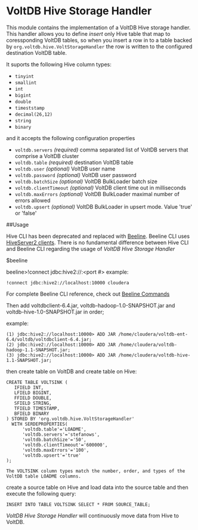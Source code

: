 VoltDB Hive Storage Handler
===========================

This module contains the implementation of a VoltDB Hive storage handler. This handler allows you to define 
_insert_ only Hive table that map to coressponding VoltDB tables, so when you insert a row in to a table backed 
by `org.voltdb.hive.VoltStorageHandler` the row is written to the configured destination VoltDB table.

It suports the following Hive column types:

* `tinyint`
* `smallint`
* `int`
* `bigint`
* `double`
* `timeststamp`
* `decimal(26,12)`
* `string`
* `binary`

and it accepts the following configuration properties

* `voltdb.servers` _(required)_ comma separated list of VoltDB servers that comprise a VoltDB cluster
* `voltdb.table` _(required)_ destination VoltDB table
* `voltdb.user` _(optional)_ VoltDB user name
* `voltdb.password` _(optional)_ VoltDB user password
* `voltdb.batchSize` _(optional)_ VoltDB BulkLoader batch size
* `voltdb.clientTimeout` _(optional)_ VoltDB client time out in milliseconds
* `voltdb.maxErrors` _(optional)_ VoltDB BulkLoader maximal number of errors allowed
* `voltdb.upsert` _(optional)_ VoltDB BulkLoader in upsert mode. Value 'true' or 'false'

##Usage

Hive CLI has been deprecated and replaced with [Beeline](https://cwiki.apache.org/confluence/display/Hive/Replacing+the+Implementation+of+Hive+CLI+Using+Beeline). 
Beeline CLI uses [HiveServer2 clients](https://cwiki.apache.org/confluence/display/Hive/HiveServer2+Clients). There is no fundamental difference between Hive CLI and Beeline CLI regarding the usage of
*VoltDB Hive Storage Handler*  

$beeline

beeline>!connect jdbc:hive2://<url>:<port #> <user>
example:
```
!connect jdbc:hive2://localhost:10000 cloudera 
```

For complete Beeline CLI reference, check out [Beeline Commands](https://cwiki.apache.org/confluence/display/Hive/HiveServer2+Clients#HiveServer2Clients-BeelineHiveCommands)


Then add voltdbclient-6.4.jar, voltdb-hadoop-1.0-SNAPSHOT.jar and voltdb-hive-1.0-SNAPSHOT.jar in order;

example:
```
(1) jdbc:hive2://localhost:10000> ADD JAR /home/cloudera/voltdb-ent-6.4/voltdb/voltdbclient-6.4.jar;
(2) jdbc:hive2://localhost:10000> ADD JAR /home/cloudera/voltdb-hadoop-1.1-SNAPSHOT.jar;
(3) jdbc:hive2://localhost:10000> ADD JAR /home/cloudera/voltdb-hive-1.1-SNAPSHOT.jar;
```

then create table on VoltDB and create table on Hive:
```
CREATE TABLE VOLTSINK (
   IFIELD INT,
   LFIELD BIGINT,
   FFIELD DOUBLE,
   SFIELD STRING,
   TFIELD TIMESTAMP,
   BFIELD BINARY
) STORED BY 'org.voltdb.hive.VoltStorageHandler' 
  WITH SERDEPROPERTIES(
      'voltdb.table'='LOADME',
      'voltdb.servers'='stefanows',
      'voltdb.batchSize'='50', 
      'voltdb.clientTimeout'='600000',
      'voltdb.maxErrors'='100',
      'voltdb.upsert'='true'
);

The VOLTSINK column types match the number, order, and types of the VoltDB table LOADME columns.
```

create a source table on Hive and load data into the source table  and then execute the following query:

```
INSERT INTO TABLE VOLTSINK SELECT * FROM SOURCE_TABLE;
```

*VoltDB Hive Storage Handler*  will continuously move data from Hive to VoltDB. 

